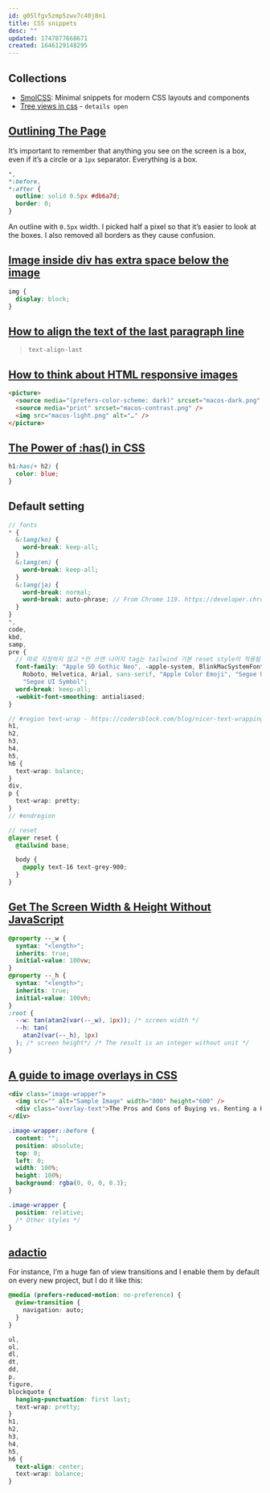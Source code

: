 ```yaml
---
id: g05lfgv5zmp5zwv7c40j8n1
title: CSS snippets
desc: ""
updated: 1747877668671
created: 1646129148295
---
```


## Collections

- [SmolCSS](https://smolcss.dev): Minimal snippets for modern CSS layouts and components
- [Tree views in css](https://iamkate.com/code/tree-views/) - `details open`

## [Outlining The Page](https://ishadeed.com/article/threads-app-css-part-2/#outlining-the-page)

It’s important to remember that anything you see on the screen is a box, even if it’s a circle or a `1px` separator. Everything is a box.

```css
*,
*:before,
*:after {
  outline: solid 0.5px #db6a7d;
  border: 0;
}
```

An outline with `0.5px` width. I picked half a pixel so that it’s easier to look at the boxes. I also removed all borders as they cause confusion.

## [Image inside div has extra space below the image](https://stackoverflow.com/questions/5804256/image-inside-div-has-extra-space-below-the-image)

```css
img {
  display: block;
}
```

## [How to align the text of the last paragraph line](https://www.stefanjudis.com/today-i-learned/how-to-align-the-text-of-the-last-paragraph-line/)

> `text-align-last`

## [How to think about HTML responsive images](https://danburzo.ro/responsive-images-html/)

```html
<picture>
  <source media="(prefers-color-scheme: dark)" srcset="macos-dark.png" />
  <source media="print" srcset="macos-contrast.png" />
  <img src="macos-light.png" alt="…" />
</picture>
```

## [The Power of :has() in CSS](https://css-tricks.com/the-power-of-has-in-css/)

```css
h1:has(+ h2) {
  color: blue;
}
```

## Default setting

```scss
// fonts
* {
  &:lang(ko) {
    word-break: keep-all;
  }
  &:lang(en) {
    word-break: keep-all;
  }
  &:lang(ja) {
    word-break: normal;
    word-break: auto-phrase; // From Chrome 119. https://developer.chrome.com/blog/css-i18n-features?hl=en
  }
}
*,
code,
kbd,
samp,
pre {
  // 따로 지정하지 않고 *만 쓰면 나머지 tag는 tailwind 기본 reset style이 적용됨.
  font-family: "Apple SD Gothic Neo", -apple-system, BlinkMacSystemFont, "Segoe UI",
    Roboto, Helvetica, Arial, sans-serif, "Apple Color Emoji", "Segoe UI Emoji",
    "Segoe UI Symbol";
  word-break: keep-all;
  -webkit-font-smoothing: antialiased;
}

// #region text-wrap - https://codersblock.com/blog/nicer-text-wrapping-with-css-text-wrap/#in-closing
h1,
h2,
h3,
h4,
h5,
h6 {
  text-wrap: balance;
}
div,
p {
  text-wrap: pretty;
}
// #endregion

// reset
@layer reset {
  @tailwind base;

  body {
    @apply text-16 text-grey-900;
  }
}
```

## [Get The Screen Width & Height Without JavaScript](https://css-tip.com/screen-dimension/)

```css
@property --_w {
  syntax: "<length>";
  inherits: true;
  initial-value: 100vw;
}
@property --_h {
  syntax: "<length>";
  inherits: true;
  initial-value: 100vh;
}
:root {
  --w: tan(atan2(var(--_w), 1px)); /* screen width */
  --h: tan(
    atan2(var(--_h), 1px)
  ); /* screen height*/ /* The result is an integer without unit */
}
```

## [A guide to image overlays in CSS](https://blog.logrocket.com/css-overlay/)

```html
<div class="image-wrapper">
  <img src="" alt="Sample Image" width="800" height="600" />
  <div class="overlay-text">The Pros and Cons of Buying vs. Renting a Home</div>
</div>
```

```css
.image-wrapper::before {
  content: "";
  position: absolute;
  top: 0;
  left: 0;
  width: 100%;
  height: 100%;
  background: rgba(0, 0, 0, 0.3);
}
```

```css
.image-wrapper {
  position: relative;
  /* Other styles */
}
```

## [adactio](https://adactio.com/journal/21896)

For instance, I’m a huge fan of view transitions and I enable them by default on every new project, but I do it like this:

```css
@media (prefers-reduced-motion: no-preference) {
  @view-transition {
    navigation: auto;
  }
}
```

```css
ul,
ol,
dl,
dt,
dd,
p,
figure,
blockquote {
  hanging-punctuation: first last;
  text-wrap: pretty;
}
h1,
h2,
h3,
h4,
h5,
h6 {
  text-align: center;
  text-wrap: balance;
}
```
